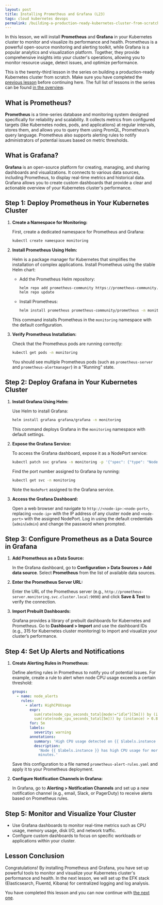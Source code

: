 ```yaml
---
layout: post
title: Installing Prometheus and Grafana (L23)
tags: cloud kubernetes devops
permalink: /building-a-production-ready-kubernetes-cluster-from-scratch/lesson-23
---
```


In this lesson, we will install **Prometheus** and **Grafana** in your
Kubernetes cluster to monitor and visualize its performance and health.
Prometheus is a powerful open-source monitoring and alerting toolkit, while
Grafana is a popular analytics and visualization platform. Together, they
provide comprehensive insights into your cluster's operations, allowing you to
monitor resource usage, detect issues, and optimize performance.

This is the twenty-third lesson in the series on building a production-ready
Kubernetes cluster from scratch. Make sure you have completed the
[previous lesson](/building-a-production-ready-kubernetes-cluster-from-scratch/lesson-22)
before continuing here. The full list of lessons in the series can be found
[in the overview](/building-a-production-ready-kubernetes-cluster-from-scratch).

## What is Prometheus?

**Prometheus** is a time-series database and monitoring system designed
specifically for reliability and scalability. It collects metrics from
configured targets (like Kubernetes nodes, pods, and applications) at regular
intervals, stores them, and allows you to query them using PromQL, Prometheus’s
query language. Prometheus also supports alerting rules to notify administrators
of potential issues based on metric thresholds.

## What is Grafana?

**Grafana** is an open-source platform for creating, managing, and sharing
dashboards and visualizations. It connects to various data sources, including
Prometheus, to display real-time metrics and historical data. Grafana allows you
to create custom dashboards that provide a clear and actionable overview of your
Kubernetes cluster's performance.

## Step 1: Deploy Prometheus in Your Kubernetes Cluster

1. **Create a Namespace for Monitoring:**

   First, create a dedicated namespace for Prometheus and Grafana:

   ```bash
   kubectl create namespace monitoring
   ```

2. **Install Prometheus Using Helm:**

   Helm is a package manager for Kubernetes that simplifies the installation of
   complex applications. Install Prometheus using the stable Helm chart:

   - Add the Prometheus Helm repository:

     ```bash
     helm repo add prometheus-community https://prometheus-community.github.io/helm-charts
     helm repo update
     ```

   - Install Prometheus:

     ```bash
     helm install prometheus prometheus-community/prometheus -n monitoring
     ```

   This command installs Prometheus in the `monitoring` namespace with the
   default configuration.

3. **Verify Prometheus Installation:**

   Check that the Prometheus pods are running correctly:

   ```bash
   kubectl get pods -n monitoring
   ```

   You should see multiple Prometheus pods (such as `prometheus-server` and
   `prometheus-alertmanager`) in a "Running" state.

## Step 2: Deploy Grafana in Your Kubernetes Cluster

1. **Install Grafana Using Helm:**

   Use Helm to install Grafana:

   ```bash
   helm install grafana grafana/grafana -n monitoring
   ```

   This command deploys Grafana in the `monitoring` namespace with default
   settings.

2. **Expose the Grafana Service:**

   To access the Grafana dashboard, expose it as a NodePort service:

   ```bash
   kubectl patch svc grafana -n monitoring -p '{"spec": {"type": "NodePort"}}'
   ```

   Find the port number assigned to Grafana by running:

   ```bash
   kubectl get svc -n monitoring
   ```

   Note the `NodePort` assigned to the Grafana service.

3. **Access the Grafana Dashboard:**

   Open a web browser and navigate to `http://<node-ip>:<node-port>`, replacing
   `<node-ip>` with the IP address of any cluster node and `<node-port>` with
   the assigned NodePort. Log in using the default credentials (`admin`/`admin`)
   and change the password when prompted.

## Step 3: Configure Prometheus as a Data Source in Grafana

1. **Add Prometheus as a Data Source:**

   In the Grafana dashboard, go to **Configuration > Data Sources > Add data
   source**. Select **Prometheus** from the list of available data sources.

2. **Enter the Prometheus Server URL:**

   Enter the URL of the Prometheus server (e.g.,
   `http://prometheus-server.monitoring.svc.cluster.local:9090`) and click
   **Save & Test** to verify the connection.

3. **Import Prebuilt Dashboards:**

   Grafana provides a library of prebuilt dashboards for Kubernetes and
   Prometheus. Go to **Dashboard > Import** and use the dashboard IDs (e.g., 315
   for Kubernetes cluster monitoring) to import and visualize your cluster’s
   performance.

## Step 4: Set Up Alerts and Notifications

1. **Create Alerting Rules in Prometheus:**

   Define alerting rules in Prometheus to notify you of potential issues. For
   example, create a rule to alert when node CPU usage exceeds a certain
   threshold:

   ```yaml
   groups:
     - name: node_alerts
       rules:
         - alert: HighCPUUsage
           expr:
             sum(rate(node_cpu_seconds_total{mode!="idle"}[5m])) by (instance) /
             sum(rate(node_cpu_seconds_total[5m])) by (instance) > 0.8
           for: 5m
           labels:
             severity: warning
           annotations:
             summary: 'High CPU usage detected on {{ $labels.instance }}'
             description:
               'Node {{ $labels.instance }} has high CPU usage for more than 5
               minutes.'
   ```

   Save this configuration to a file named `prometheus-alert-rules.yaml` and
   apply it to your Prometheus deployment.

2. **Configure Notification Channels in Grafana:**

   In Grafana, go to **Alerting > Notification Channels** and set up a new
   notification channel (e.g., email, Slack, or PagerDuty) to receive alerts
   based on Prometheus rules.

## Step 5: Monitor and Visualize Your Cluster

- Use Grafana dashboards to monitor real-time metrics such as CPU usage, memory
  usage, disk I/O, and network traffic.
- Configure custom dashboards to focus on specific workloads or applications
  within your cluster.

## Lesson Conclusion

Congratulations! By installing Prometheus and Grafana, you have set up powerful
tools to monitor and visualize your Kubernetes cluster's performance and health.
In the next lesson, we will set up the EFK stack (Elasticsearch, Fluentd,
Kibana) for centralized logging and log analysis.

You have completed this lesson and you can now continue with
[the next one](/building-a-production-ready-kubernetes-cluster-from-scratch/lesson-24).
